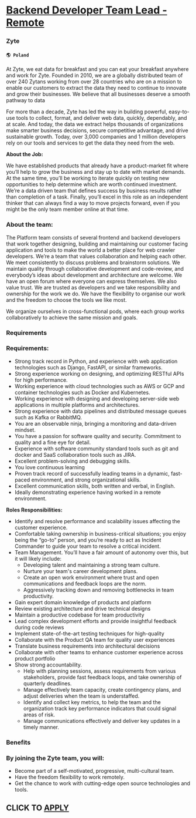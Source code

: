 # [Backend Developer Team Lead - Remote](https://www.remotewlb.com/apply/backend-developer-team-lead-remote-82827)  
### Zyte  
#### `🌎 Poland`  

At Zyte, we eat data for breakfast and you can eat your breakfast anywhere and work for Zyte. Founded in 2010, we are a globally distributed team of over 240 Zytans working from over 28 countries who are on a mission to enable our customers to extract the data they need to continue to innovate and grow their businesses. We believe that all businesses deserve a smooth pathway to data

For more than a decade, Zyte has led the way in building powerful, easy-to-use tools to collect, format, and deliver web data, quickly, dependably, and at scale. And today, the data we extract helps thousands of organizations make smarter business decisions, secure competitive advantage, and drive sustainable growth. Today, over 3,000 companies and 1 million developers rely on our tools and services to get the data they need from the web.  
  
 **About the Job:**

We have established products that already have a product-market fit where you’ll help to grow the business and stay up to date with market demands. At the same time, you’ll be working to iterate quickly on testing new opportunities to help determine which are worth continued investment. We’re a data driven team that defines success by business results rather than completion of a task. Finally, you’ll excel in this role as an independent thinker that can always find a way to move projects forward, even if you might be the only team member online at that time.

### About the team:

The Platform team consists of several frontend and backend developers that work together designing, building and maintaining our customer facing application and tools to make the world a better place for web crawler developers. We’re a team that values collaboration and helping each other. We meet consistently to discuss problems and brainstorm solutions. We maintain quality through collaborative development and code-review, and everybody’s ideas about development and architecture are welcome. We have an open forum where everyone can express themselves. We also value trust. We are trusted as developers and we take responsibility and ownership for the work we do. We have the flexibility to organise our work and the freedom to choose the tools we like most.

We organize ourselves in cross-functional pods, where each group works collaboratively to achieve the same mission and goals.

### Requirements

### Requirements:

  * Strong track record in Python, and experience with web application technologies such as Django, FastAPI, or similar frameworks. 
  * Strong experience working on designing, and optimizing RESTful APIs for high performance.
  * Working experience with cloud technologies such as AWS or GCP and container technologies such as Docker and Kubernetes.
  * Working experience with designing and developing server-side web applications in multiple platforms and architectures. 
  * Strong experience with data pipelines and distributed message queues such as Kafka or RabbitMQ.
  * You are an observable ninja, bringing a monitoring and data-driven mindset. 
  * You have a passion for software quality and security. Commitment to quality and a fine eye for detail. 
  * Experience with software community standard tools such as git and docker and SaaS collaboration tools such as JIRA.
  * Excellent problem-solving and debugging skills.
  * You love continuous learning
  * Proven track record of successfully leading teams in a dynamic, fast-paced environment, and strong organizational skills. 
  * Excellent communication skills, both written and verbal, in English.
  * Ideally demonstrating experience having worked in a remote environment.  
  
 **Roles Responsibilities:**

  * Identify and resolve performance and scalability issues affecting the customer experience.
  * Comfortable taking ownership in business-critical situations; you enjoy being the “go-to” person, and you’re ready to act as Incident Commander to guide your team to resolve a critical incident. 
  * Team Management. You’ll have a fair amount of autonomy over this, but it will likely include:
    * Developing talent and maintaining a strong team culture.
    * Nurture your team's career development plans. 
    * Create an open work environment where trust and open communications and feedback loops are the norm.
    * Aggressively tracking down and removing bottlenecks in team productivity.
  * Gain expert domain knowledge of products and platform
  * Review existing architecture and drive technical designs
  * Maintain a productive codebase for team productivity
  * Lead complex development efforts and provide insightful feedback during code reviews
  * Implement state-of-the-art testing techniques for high-quality
  * Collaborate with the Product QA team for quality user experiences
  * Translate business requirements into architectural decisions
  * Collaborate with other teams to enhance customer experience across product portfolio
  * Show strong accountability. 
    * Help with planning sessions, assess requirements from various stakeholders, provide fast feedback loops, and take ownership of quarterly deadlines. 
    * Manage effectively team capacity, create contingency plans, and adjust deliveries when the team is understaffed.
    * Identify and collect key metrics, to help the team and the organization track key performance indicators that could signal areas of risk. 
    * Manage communications effectively and deliver key updates in a timely manner. 

### Benefits

### By joining the Zyte team, you will:

  * Become part of a self-motivated, progressive, multi-cultural team.
  * Have the freedom flexibility to work remotely.
  * Get the chance to work with cutting-edge open source technologies and tools.

  
## CLICK TO [APPLY](https://www.remotewlb.com/apply/backend-developer-team-lead-remote-82827)

